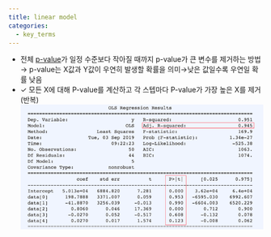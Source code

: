 ```yaml
---
title: linear model
categories:
  - key_terms
---
```


- 전체 [p-value](https://code7ssage.github.io/p-value/)가 일정 수준보다 작아질 때까지 p-value가 큰 변수를 제거하는 방법                     
	→ p-value는 X값과 Y값이 우연히 발생할 확률을 의미→낮은 값일수록 우연일 확률 낮음 
- ✓ 모든 X에 대해 P-value를 계산하고 각 스텝마다 P-value가 가장 높은 X를 제거 (반복)
   ![image](https://github.com/code7ssage/code7ssage.github.io/blob/master/assets/attached%20file/Pasted%20image%2020240103133451.png?raw=true)